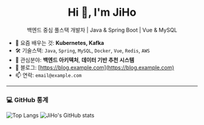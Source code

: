 <h1 align="center">Hi 👋, I'm JiHo</h1>
<p align="center">백엔드 중심 풀스택 개발자 | Java & Spring Boot | Vue & MySQL</p>

- 🌱 요즘 배우는 것: **Kubernetes, Kafka**
- 🛠 기술스택: `Java`, `Spring`, `MySQL`, `Docker`, `Vue`, `Redis`, `AWS`
- 🧠 관심분야: **백엔드 아키텍처**, **데이터 기반 추천 시스템**
- 📝 블로그: [https://blog.example.com](https://blog.example.com)
- 📫 연락: `email@example.com`

---

### 💻 GitHub 통계
![Top Langs](https://github-readme-stats.vercel.app/api/top-langs/?username=jiho123&layout=compact)
![JiHo's GitHub stats](https://github-readme-stats.vercel.app/api?username=jiho123&show_icons=true&theme=default)
